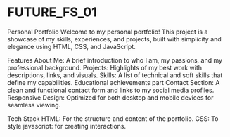 # FUTURE_FS_01
Personal Portfolio
Welcome to my personal portfolio! 
This project is a showcase of my skills, experiences, and projects, built with simplicity and elegance using HTML, CSS, and JavaScript.

Features
About Me: A brief introduction to who I am, my passions, and my professional background.
Projects: Highlights of my best work with descriptions, links, and visuals.
Skills: A list of technical and soft skills that define my capabilities.
Educational achievements part 
Contact Section: A clean and functional contact form and links to my social media profiles.
Responsive Design: Optimized for both desktop and mobile devices for seamless viewing.

Tech Stack
HTML: For the structure and content of the portfolio.
CSS: To style
javascript: for creating interactions.
